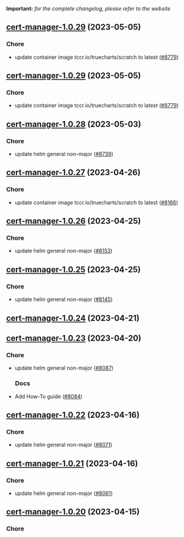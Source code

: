 **Important:**
*for the complete changelog, please refer to the website*




## [cert-manager-1.0.29](https://github.com/truecharts/charts/compare/cert-manager-1.0.28...cert-manager-1.0.29) (2023-05-05)

### Chore

- update container image tccr.io/truecharts/scratch to latest ([#8779](https://github.com/truecharts/charts/issues/8779))
  
  


## [cert-manager-1.0.29](https://github.com/truecharts/charts/compare/cert-manager-1.0.28...cert-manager-1.0.29) (2023-05-05)

### Chore

- update container image tccr.io/truecharts/scratch to latest ([#8779](https://github.com/truecharts/charts/issues/8779))
  
  


## [cert-manager-1.0.28](https://github.com/truecharts/charts/compare/cert-manager-1.0.27...cert-manager-1.0.28) (2023-05-03)

### Chore

- update helm general non-major ([#8739](https://github.com/truecharts/charts/issues/8739))
  
  


## [cert-manager-1.0.27](https://github.com/truecharts/charts/compare/cert-manager-1.0.26...cert-manager-1.0.27) (2023-04-26)

### Chore

- update container image tccr.io/truecharts/scratch to latest ([#8166](https://github.com/truecharts/charts/issues/8166))
  
  


## [cert-manager-1.0.26](https://github.com/truecharts/charts/compare/cert-manager-1.0.25...cert-manager-1.0.26) (2023-04-25)

### Chore

- update helm general non-major ([#8153](https://github.com/truecharts/charts/issues/8153))
  
  


## [cert-manager-1.0.25](https://github.com/truecharts/charts/compare/cert-manager-1.0.24...cert-manager-1.0.25) (2023-04-25)

### Chore

- update helm general non-major ([#8145](https://github.com/truecharts/charts/issues/8145))
  
  


## [cert-manager-1.0.24](https://github.com/truecharts/charts/compare/cert-manager-1.0.23...cert-manager-1.0.24) (2023-04-21)




## [cert-manager-1.0.23](https://github.com/truecharts/charts/compare/cert-manager-1.0.22...cert-manager-1.0.23) (2023-04-20)

### Chore

- update helm general non-major ([#8087](https://github.com/truecharts/charts/issues/8087))
  
  ### Docs

- Add How-To guide ([#8084](https://github.com/truecharts/charts/issues/8084))
  
  


## [cert-manager-1.0.22](https://github.com/truecharts/charts/compare/cert-manager-1.0.21...cert-manager-1.0.22) (2023-04-16)

### Chore

- update helm general non-major ([#8071](https://github.com/truecharts/charts/issues/8071))
  
  


## [cert-manager-1.0.21](https://github.com/truecharts/charts/compare/cert-manager-1.0.20...cert-manager-1.0.21) (2023-04-16)

### Chore

- update helm general non-major ([#8061](https://github.com/truecharts/charts/issues/8061))
  
  


## [cert-manager-1.0.20](https://github.com/truecharts/charts/compare/cert-manager-1.0.19...cert-manager-1.0.20) (2023-04-15)

### Chore
